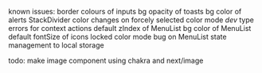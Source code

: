 known issues:
     border colours of inputs
     bg opacity of toasts
     <!-- link bugs on main navbar -->
     bg color of alerts
     StackDivider color changes on forcely selected color mode
     *dev* type errors for context actions
     default zIndex of MenuList
     bg color of MenuList
     default fontSize of icons
     locked color mode bug on MenuList
     state management to local storage
     <!-- image optimi. -->

todo:
     make image component using chakra and next/image
     <!-- add eslint -->